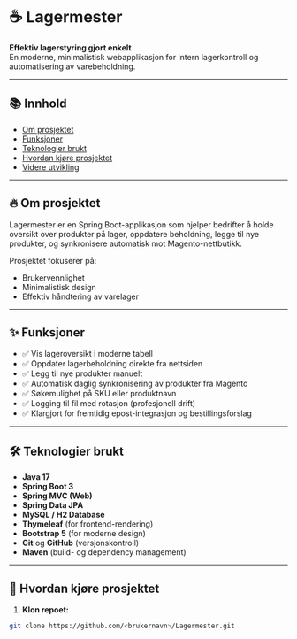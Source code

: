 # ☕ Lagermester

**Effektiv lagerstyring gjort enkelt**  
En moderne, minimalistisk webapplikasjon for intern lagerkontroll og automatisering av varebeholdning.

---

## 📚 Innhold

- [Om prosjektet](#-om-prosjektet)
- [Funksjoner](#-funksjoner)
- [Teknologier brukt](#-teknologier-brukt)
- [Hvordan kjøre prosjektet](#-hvordan-kjøre-prosjektet)
- [Videre utvikling](#-videre-utvikling)

---

## 🔥 Om prosjektet

Lagermester er en Spring Boot-applikasjon som hjelper bedrifter å holde oversikt over produkter på lager, oppdatere beholdning, legge til nye produkter, og synkronisere automatisk mot Magento-nettbutikk.

Prosjektet fokuserer på:
- Brukervennlighet
- Minimalistisk design
- Effektiv håndtering av varelager

---

## ✨ Funksjoner

- ✅ Vis lageroversikt i moderne tabell
- ✅ Oppdater lagerbeholdning direkte fra nettsiden
- ✅ Legg til nye produkter manuelt
- ✅ Automatisk daglig synkronisering av produkter fra Magento
- ✅ Søkemulighet på SKU eller produktnavn
- ✅ Logging til fil med rotasjon (profesjonell drift)
- ✅ Klargjort for fremtidig epost-integrasjon og bestillingsforslag

---

## 🛠 Teknologier brukt

- **Java 17**
- **Spring Boot 3**
- **Spring MVC (Web)**
- **Spring Data JPA**
- **MySQL / H2 Database**
- **Thymeleaf** (for frontend-rendering)
- **Bootstrap 5** (for moderne design)
- **Git** og **GitHub** (versjonskontroll)
- **Maven** (build- og dependency management)

---

## 🚀 Hvordan kjøre prosjektet

1. **Klon repoet:**

```bash
git clone https://github.com/<brukernavn>/Lagermester.git
